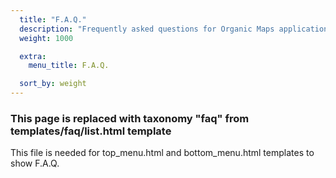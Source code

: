 ```yaml
---
  title: "F.A.Q."
  description: "Frequently asked questions for Organic Maps application"
  weight: 1000

  extra:
    menu_title: F.A.Q.

  sort_by: weight
---
```


### This page is replaced with taxonomy "faq" from templates/faq/list.html template
This file is needed for top_menu.html and bottom_menu.html templates to show F.A.Q.